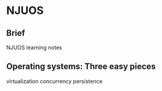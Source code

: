 # NJUOS

## Brief
NJUOS learning notes

## Operating systems: Three easy pieces
virtualization concurrency persistence
